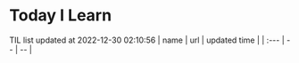 # Today I Learn 
TIL list updated at 2022-12-30 02:10:56
| name | url | updated time |
| :--- | -- | -- |
